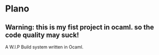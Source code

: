 # Plano

## Warning: this is my fist project in ocaml. so the code quality may suck!

A W.I.P Build system written in Ocaml.

